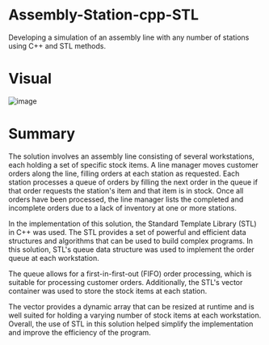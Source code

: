 # Assembly-Station-cpp-STL
 Developing a simulation of an assembly line with any number of stations using C++ and STL methods. 
 
 
 
 
 
 # Visual 
 ![image](https://user-images.githubusercontent.com/85801475/222190210-0cd9222f-b85b-44e7-9299-976778c3c68b.png)

 
 
 
 
 # Summary
 
The solution involves an assembly line consisting of several workstations, each holding a set of specific stock items. A line manager moves customer orders along the line, filling orders at each station as requested. Each station processes a queue of orders by filling the next order in the queue if that order requests the station's item and that item is in stock. Once all orders have been processed, the line manager lists the completed and incomplete orders due to a lack of inventory at one or more stations.

In the implementation of this solution, the Standard Template Library (STL) in C++ was used. The STL provides a set of powerful and efficient data structures and algorithms that can be used to build complex programs. In this solution, STL's queue data structure was used to implement the order queue at each workstation. 

The queue allows for a first-in-first-out (FIFO) order processing, which is suitable for processing customer orders. Additionally, the STL's vector container was used to store the stock items at each station. 

The vector provides a dynamic array that can be resized at runtime and is well suited for holding a varying number of stock items at each workstation. Overall, the use of STL in this solution helped simplify the implementation and improve the efficiency of the program.





